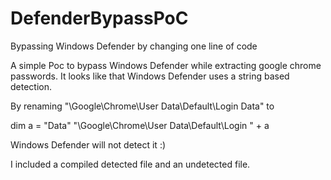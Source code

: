 # DefenderBypassPoC
Bypassing Windows Defender by changing one line of code

A simple Poc to bypass Windows Defender while extracting google chrome passwords. It looks like that Windows Defender uses a string based detection.

By renaming "\Google\Chrome\User Data\Default\Login Data" to

dim a = "Data"
"\Google\Chrome\User Data\Default\Login " + a

Windows Defender will not detect it :)

I included a compiled detected file and an undetected file.

